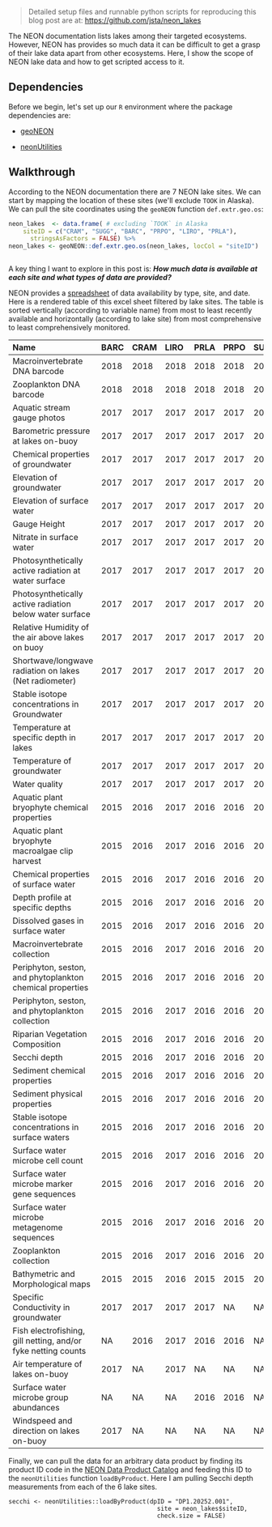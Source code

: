 
> Detailed setup files and runnable python scripts for reproducing this blog post are at: https://github.com/jsta/neon_lakes

The NEON documentation lists lakes among their targeted ecosystems. However, NEON has provides so much data it can be difficult to get a grasp of their lake data apart from other ecosystems. Here, I show the scope of NEON lake data and how to get scripted access to it.

## Dependencies

Before we begin, let's set up our `R` environment where the package dependencies are:

 - [geoNEON](https://github.com/NEONScience/NEON-geolocation)
 
 - [neonUtilities](https://cran.rstudio.com/package=neonUtilities)

## Walkthrough

According to the NEON documentation there are 7 NEON lake sites. We can start by mapping the location of these sites (we'll exclude `TOOK` in Alaska). We can pull the site coordinates using the `geoNEON` function `def.extr.geo.os`:

```r
neon_lakes  <- data.frame( # excluding `TOOK` in Alaska
    siteID = c("CRAM", "SUGG", "BARC", "PRPO", "LIRO", "PRLA"),
      stringsAsFactors = FALSE) %>%
neon_lakes <- geoNEON::def.extr.geo.os(neon_lakes, locCol = "siteID")
```

![]()

A key thing I want to explore in this post is: _**How much data is available at each site and what types of data are provided?**_

NEON provides a [spreadsheet](https://data.neonscience.org/documents/10179/11206/NEON_data_product_status/f82f959f-b53c-44cc-ad2b-70303ac6ddc3) of data availability by type, site, and date. Here is a rendered table of this excel sheet filtered by lake sites. The table is sorted vertically (according to variable name) from most to least recently available and horizontally (according to lake site) from most comprehensive to least comprehensively monitored.

|Name                                                          |BARC |CRAM |LIRO |PRLA |PRPO |SUGG |
|:-------------------------------------------------------------|:----|:----|:----|:----|:----|:----|
|Macroinvertebrate DNA barcode                                 |2018 |2018 |2018 |2018 |2018 |2018 |
|Zooplankton DNA barcode                                       |2018 |2018 |2018 |2018 |2018 |2018 |
|Aquatic stream gauge photos                                   |2017 |2017 |2017 |2017 |2017 |2017 |
|Barometric pressure at lakes on-buoy                          |2017 |2017 |2017 |2017 |2017 |2017 |
|Chemical properties of groundwater                            |2017 |2017 |2017 |2017 |2017 |2017 |
|Elevation of groundwater                                      |2017 |2017 |2017 |2017 |2017 |2017 |
|Elevation of surface water                                    |2017 |2017 |2017 |2017 |2017 |2017 |
|Gauge Height                                                  |2017 |2017 |2017 |2017 |2017 |2017 |
|Nitrate in surface water                                      |2017 |2017 |2017 |2017 |2017 |2017 |
|Photosynthetically active radiation at water surface          |2017 |2017 |2017 |2017 |2017 |2017 |
|Photosynthetically active radiation below water surface       |2017 |2017 |2017 |2017 |2017 |2017 |
|Relative Humidity of the air above lakes on buoy              |2017 |2017 |2017 |2017 |2017 |2017 |
|Shortwave/longwave radiation on lakes (Net radiometer)        |2017 |2017 |2017 |2017 |2017 |2017 |
|Stable isotope concentrations in Groundwater                  |2017 |2017 |2017 |2017 |2017 |2017 |
|Temperature at specific depth in lakes                        |2017 |2017 |2017 |2017 |2017 |2017 |
|Temperature of groundwater                                    |2017 |2017 |2017 |2017 |2017 |2017 |
|Water quality                                                 |2017 |2017 |2017 |2017 |2017 |2017 |
|Aquatic plant bryophyte chemical properties                   |2015 |2016 |2017 |2016 |2016 |2015 |
|Aquatic plant bryophyte macroalgae clip harvest               |2015 |2016 |2017 |2016 |2016 |2015 |
|Chemical properties of surface water                          |2015 |2016 |2017 |2016 |2016 |2015 |
|Depth profile at specific depths                              |2015 |2016 |2017 |2016 |2016 |2015 |
|Dissolved gases in surface water                              |2015 |2016 |2017 |2016 |2016 |2015 |
|Macroinvertebrate collection                                  |2015 |2016 |2017 |2016 |2016 |2015 |
|Periphyton, seston, and phytoplankton chemical properties     |2015 |2016 |2017 |2016 |2016 |2015 |
|Periphyton, seston, and phytoplankton collection              |2015 |2016 |2017 |2016 |2016 |2015 |
|Riparian Vegetation Composition                               |2015 |2016 |2017 |2016 |2016 |2015 |
|Secchi depth                                                  |2015 |2016 |2017 |2016 |2016 |2015 |
|Sediment chemical properties                                  |2015 |2016 |2017 |2016 |2016 |2015 |
|Sediment physical properties                                  |2015 |2016 |2017 |2016 |2016 |2015 |
|Stable isotope concentrations in surface waters               |2015 |2016 |2017 |2016 |2016 |2015 |
|Surface water microbe cell count                              |2015 |2016 |2017 |2016 |2016 |2015 |
|Surface water microbe marker gene sequences                   |2015 |2016 |2017 |2016 |2016 |2015 |
|Surface water microbe metagenome sequences                    |2015 |2016 |2017 |2016 |2016 |2015 |
|Zooplankton collection                                        |2015 |2016 |2017 |2016 |2016 |2015 |
|Bathymetric and Morphological maps                            |2015 |2015 |2016 |2015 |2015 |2015 |
|Specific Conductivity in groundwater                          |2017 |2017 |2017 |2017 |NA   |NA   |
|Fish electrofishing, gill netting, and/or fyke netting counts |NA   |2016 |2017 |2016 |2016 |NA   |
|Air temperature of lakes on-buoy                              |2017 |NA   |2017 |NA   |NA   |NA   |
|Surface water microbe group abundances                        |NA   |NA   |NA   |2016 |2016 |NA   |
|Windspeed and direction on lakes on-buoy                      |2017 |NA   |NA   |NA   |NA   |NA   |


Finally, we can pull the data for an arbitrary data product by finding its product ID code in the [NEON Data Product Catalog](https://data.neonscience.org/data-product-catalog) and feeding this ID to the `neonUtilities` function `loadByProduct`. Here I am pulling Secchi depth measurements from each of the 6 lake sites. 

```{r }
secchi <- neonUtilities::loadByProduct(dpID = "DP1.20252.001",
                                         site = neon_lakes$siteID,
                                         check.size = FALSE)
```
                                     
![]()
